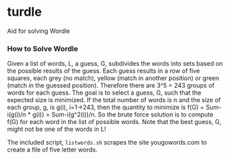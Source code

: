 # turdle
Aid for solving Wordle

### How to Solve Wordle
Given a list of words, L, a guess, G, subdivides the words into sets based on the possible results of the guess.
Each guess results in a row of five squares, each grey (no match), yellow (match in another position) or green (match in the guessed position).
Therefore there are 3^5 = 243 groups of words for each guess.  The goal is to select a guess, G, such that the expected size
is minimized.   If the total number of words is n and the size of each group, g, is g(i), i=1->243, then the quantity to minimize
is f(G) = Sum-i(g(i)/n * g(i)) = Sum-i(g^2(i))/n.  So the brute force solution is to compute f(G) for each word in the list of possible
words.  Note that the best guess, G, might not be one of the words in L!  


The included script, `listwords.sh` scrapes the site yougowords.com to create a file of five letter words.

